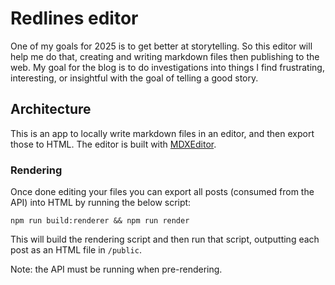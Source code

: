 # Redlines editor

One of my goals for 2025 is to get better at storytelling. So this editor will help me do that, creating and writing markdown files then publishing to the web. My goal for the blog is to do investigations into things I find frustrating, interesting, or insightful with the goal of telling a good story.

## Architecture

This is an app to locally write markdown files in an editor, and then export those to HTML. The editor is built with [MDXEditor](https://mdxeditor.dev/). 

### Rendering

Once done editing your files you can export all posts (consumed from the API) into HTML by running the below script: 
```
npm run build:renderer && npm run render
```

This will build the rendering script and then run that script, outputting each post as an HTML file in `/public`. 

Note: the API must be running when pre-rendering. 
